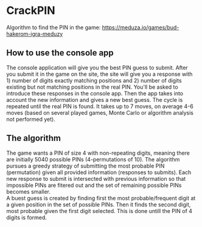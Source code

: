 # CrackPIN
Algorithm to find the PIN in the game: https://meduza.io/games/bud-hakerom-igra-meduzy   

## How to use the console app  
The console application will give you the best PIN guess to submit. After you submit it in the game on the site, the site will give you a response with 1) number of digits exactly matching positions and 2) number of digits existing but not matching positions in the real PIN. You'll be asked to introduce these responses in the console app. Then the app takes into account the new information and gives a new best guess. The cycle is repeated until the real PIN is found. It takes up to 7 moves, on average 4-6 moves (based on several played games, Monte Carlo or algorithm analysis not performed yet).    

## The algorithm
The game wants a PIN of size 4 with non-repeating digits, meaning there are initially 5040 possible PINs (4-permutations of 10). The algorithm pursues a greedy strategy of submitting the most probable PIN (permutation) given all provided information (responses to submits). Each new response to submit is intersected with previous information so that impossible PINs are fitered out and the set of remaining possible PINs becomes smaller.   
A buest guess is created by finding first the most probable/frequent digit at a given position in the set of possible PINs. Then it finds the second digit, most probable given the first digit selected. This is done untill the PIN of 4 digits is formed.   
  
